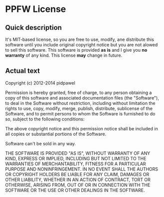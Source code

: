 PPFW License
============

Quick description
-----------------
It's MIT-based license, so you are free to use, modify, ane distribute this software until you include original copyright notice but you are not alowed to sell this software.
This software is provided **as is** and I give you **no warranty** of any kind. This license **may** change in future.

Actual text
-----------

Copyright (c) 2012-2014 pidpawel
 
Permission is hereby granted, free of charge, to any person obtaining a copy of this software and associated documentation files (the "Software"), to deal in the Software without restriction, including without limitation the rights to use, copy, modify, merge, publish, distribute, sublicense of the Software, and to permit persons to whom the Software is furnished to do so, subject to the following conditions:
 
The above copyright notice and this permission notice shall be included in all copies or substantial portions of the Software.

Software can't be sold in any way.
 
THE SOFTWARE IS PROVIDED "AS IS", WITHOUT WARRANTY OF ANY KIND, EXPRESS OR IMPLIED, INCLUDING BUT NOT LIMITED TO THE WARRANTIES OF MERCHANTABILITY, FITNESS FOR A PARTICULAR PURPOSE AND NONINFRINGEMENT. IN NO EVENT SHALL THE AUTHORS OR COPYRIGHT HOLDERS BE LIABLE FOR ANY CLAIM, DAMAGES OR OTHER LIABILITY, WHETHER IN AN ACTION OF CONTRACT, TORT OR OTHERWISE, ARISING FROM, OUT OF OR IN CONNECTION WITH THE SOFTWARE OR THE USE OR OTHER DEALINGS IN THE SOFTWARE.

